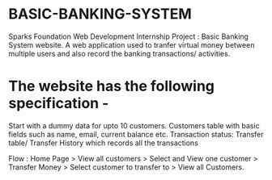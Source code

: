 # BASIC-BANKING-SYSTEM
Sparks Foundation Web Development Internship Project : Basic Banking System website. A web application used to tranfer virtual money between multiple users and also record the banking transactions/ activities.
# The website has the following specification -
Start with a dummy data for upto 10 customers. Customers table with basic fields such as name, email, current balance etc. Transaction status: Transfer table/ Transfer History which records all the transactions

Flow : Home Page > View all customers > Select and View one customer > Transfer Money > Select customer to transfer to > View all Customers.
